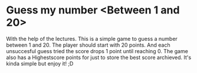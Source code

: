 # Guess my number <Between 1 and 20>
With the help of the lectures. This is a simple game to guess a number between 1 and 20. The player should start with 20 points. And each unsuccesful guess tried the score drops 1 point until reaching 0. The game also has a Highestscore points for just to store the best score archieved. It's kinda simple but enjoy it! ;D
